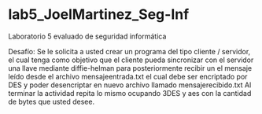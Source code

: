 # lab5_JoelMartinez_Seg-Inf
Laboratorio 5 evaluado de seguridad informática

Desafío: Se le solicita a usted crear un programa del tipo cliente / servidor, el cual tenga como
objetivo que el cliente pueda sincronizar con el servidor una llave mediante diffie-helman para
posteriormente recibir un el mensaje leído desde el archivo mensajeentrada.txt el cual debe ser
encriptado por DES y poder desencriptar en nuevo archivo llamado mensajerecibido.txt
Al terminar la actividad repita lo mismo ocupando 3DES y aes con la cantidad de bytes que usted
desee.
